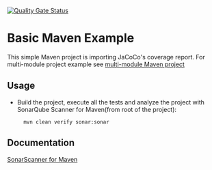 [![Quality Gate Status](http://http://rayray.ngrok.io/api/project_badges/measure?project=raymond-allen-sonarsource_GitHubMaven&metric=alert_status)](http://rayray.ngrok.io/dashboard?id=raymond-allen-sonarsource_GitHubMaven)

# Basic Maven Example

This simple Maven project is importing JaCoCo's coverage report. For multi-module project example 
see [multi-module Maven project](../maven-multimodule/README.md)
        
## Usage

* Build the project, execute all the tests and analyze the project with SonarQube Scanner for Maven(from root  of the project):

        mvn clean verify sonar:sonar
        
## Documentation

[SonarScanner for Maven](https://docs.sonarqube.org/latest/analysis/scan/sonarscanner-for-maven/)
